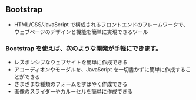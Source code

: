 ## Bootstrap

- HTML/CSS/JavaScript で構成されるフロントエンドのフレームワークで、ウェブページのデザインと機能を簡単に実現できるツール

### Bootstrap を使えば、次のような開発が手軽にできます。

- レスポンシブなウェブサイトを簡単に作成できる
- アコーディオンやモーダルを、JavaScript を一切書かずに簡単に作成することができる
- さまざまな種類のフォームをすばやく作成できる
- 画像のスライダーやカルーセルを簡単に作成できる
